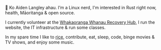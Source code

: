 👋 Ko Aiden Langley ahau. I’m a Linux nerd, I'm interested in Rust right now, health, Māoritanga & open source.

I currently volunteer at the [Whakaoranga Whanau Recovery Hub](https://www.wowhub.co.nz), I run the website, the IT infrastructure & run some classes.

In my spare time I like to [rice](https://github.com/aidenlangley/dotfiles), contribute, eat, sleep, code, binge movies & TV shows, and enjoy some music.
